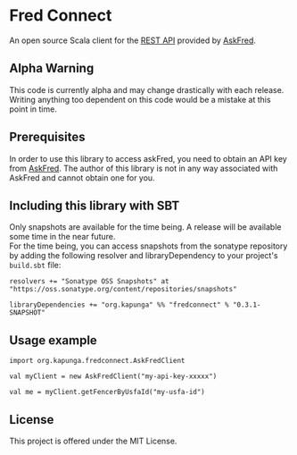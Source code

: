 Fred Connect
============
An open source Scala client for the [REST API](https://sites.google.com/a/countersix.com/fred-rest-api/home) provided by 
[AskFred](www.askfred.net).

Alpha Warning
-------------
This code is currently alpha and may change drastically with each release.  Writing anything too dependent on this code
would be a mistake at this point in time.

Prerequisites
-------------
In order to use this library to access askFred, you need to obtain an API key from [AskFred](www.askfred.net).  The
author of this library is not in any way associated with AskFred and cannot obtain one for you.

Including this library with SBT
-------------------------------
Only snapshots are available for the time being.  A release will be available some time in the near future.  
For the time being, you can access snapshots from the sonatype repository by adding the following resolver
and libraryDependency to your project's `build.sbt` file:

    resolvers += "Sonatype OSS Snapshots" at "https://oss.sonatype.org/content/repositories/snapshots"
    
    libraryDependencies += "org.kapunga" %% "fredconnect" % "0.3.1-SNAPSHOT"
    
Usage example
-------------
    import org.kapunga.fredconnect.AskFredClient

    val myClient = new AskFredClient("my-api-key-xxxxx")
    
    val me = myClient.getFencerByUsfaId("my-usfa-id")

License
-------
This project is offered under the MIT License.
